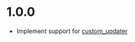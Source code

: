 # 1.0.0

- Implement support for [custom_updater](https://github.com/custom-components/custom_updater)
